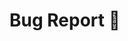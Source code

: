 <!--- Provide a general summary of the issue in the Title above -->

# Bug Report 🐛

<!--
To make it easier for us to solve your issue, please help us by writing your issue in a way that we can reproduce the bug yourself.
Include relevant information like exception messages, screenshots, example code snippets, information about your environment and the Remotion version you are using.

Common problems are also explained in the "Troubleshooting" section under https://www.remotion.dev/docs/.
-->
